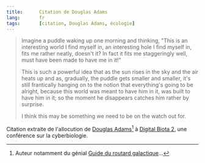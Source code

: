 ```yaml
--- 
title:      Citation de Douglas Adams 
lang:       fr 
tags:       [citation, Douglas Adams, écologie]
---
```


> Imagine a puddle waking up one morning and thinking, "This is an interesting world I find myself in, an interesting hole I find myself in, fits me rather neatly, doesn't it? In fact it fits me staggeringly well, must have been made to have me in it!"
> 
> This is such a powerful idea that as the sun rises in the sky and the air heats up and as, gradually, the puddle gets smaller and smaller, it's still frantically hanging on to the notion that everything's going to be alright, because this world was meant to have him in it, was built to have him in it; so the moment he disappears catches him rather by surprise.
> 
> I think this may be something we need to be on the watch out for.

Citation extraite de l'allocution de [Douglas Adams](http://www.douglasadams.com/)[^1] à [Digital Biota 2](http://www.biota.org/people/douglasadams/index.html), une conférence sur la cyberbiologie.

[^1]: Auteur notamment du génial [Guide du routard galactique](http://fr.wikipedia.org/wiki/H2G2)...
